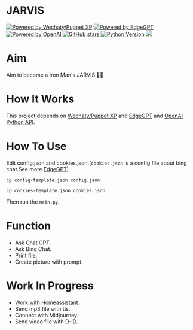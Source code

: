 # JARVIS
[![Powered by Wechaty/Puppet XP](https://img.shields.io/badge/Powered%20By-Wechaty-brightgreen.svg)](https://github.com/wechaty/puppet-xp)
[![Powered by EdgeGPT](https://img.shields.io/badge/Powered%20By-EdgeGPT-brightgreen.svg)](https://github.com/wechaty/wechaty)
[![Powered by OpenAI](https://img.shields.io/badge/Powered%20By-OpenAI-brightgreen.svg)](https://github.com/openai)
[![GitHub stars](https://img.shields.io/github/stars/BenZhiGroup/JARVIS.svg?label=github%20stars)](https://github.com/BenZhiGroup/JARVIS)
[![Python Version](https://img.shields.io/badge/python-3.8+-blue.svg)](https://www.python.org/)
![](https://cdn.kangshuai.biz/lst-file/8221d302-4800-4fd8-a67b-6d3f588f582f.png)
# Aim

Aim to become a Iron Man's JARVIS.🚀🚀

# How It Works
This project depends on [Wechaty/Puppet XP](https://github.com/wechaty/puppet-xp) and [EdgeGPT](https://github.com/acheong08/EdgeGPT) and [OpenAI Python API](https://platform.openai.com/).


# How To Use
Edit config.json and cookies.json.(`cookies.json` is a config file about bing chat.See more [EdgeGPT](https://github.com/acheong08/EdgeGPT))

```
cp config-template.json config.json

cp cookies-template.json cookies.json
```

Then run the `main.py`.

# Function
* Ask Chat GPT.
* Ask Bing Chat.
* Print file.
* Create picture with prompt.

# Work In Progress
* Work with [Homeassistant](https://github.com/home-assistant).
* Send mp3 file with tts.
* Connect with Midjourney
* Send video file with D-ID.
